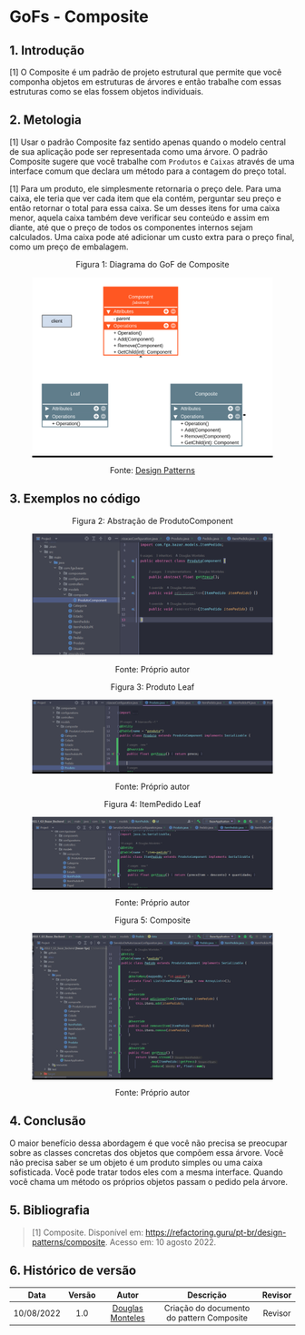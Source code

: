 # GoFs - Composite

## 1. Introdução
[1] O Composite é um padrão de projeto estrutural que permite que você componha objetos em estruturas de árvores e então trabalhe com essas estruturas como se elas fossem objetos individuais.

## 2. Metologia
[1] Usar o padrão Composite faz sentido apenas quando o modelo central de sua aplicação pode ser representada como uma árvore. O padrão Composite sugere que você trabalhe com `Produtos` e `Caixas` através de uma interface comum que declara um método para a contagem do preço total.

[1] Para um produto, ele simplesmente retornaria o preço dele. Para uma caixa, ele teria que ver cada item que ela contém, perguntar seu preço e então retornar o total para essa caixa. Se um desses itens for uma caixa menor, aquela caixa também deve verificar seu conteúdo e assim em diante, até que o preço de todos os componentes internos sejam calculados. Uma caixa pode até adicionar um custo extra para o preço final, como um preço de embalagem.

<figure>
  <figcaption style="text-align: center !important">
    Figura 1: Diagrama do GoF de Composite
  </figcaption>

  <div style="background-color:#000">

  ![Diagrama de Classes - Interfaces](../img/composite.png)

  </div>

  <figcaption style="text-align: center !important">
    Fonte: <a href="https://github.com/luizomf/design-patterns-typescript/blob/master/src/structural/composite/diagramas/Composite.png">Design Patterns</a>
  </figcaption>
</figure>


## 3. Exemplos no código

<figure>
  <figcaption style="text-align: center !important">
    Figura 2: Abstração de ProdutoComponent
  </figcaption>

  ![Diagrama de Classes - Interfaces](../img/Composite/composite-abs.png)

  <figcaption style="text-align: center !important">
    Fonte: Próprio autor
  </figcaption>
</figure>

<figure>
  <figcaption style="text-align: center !important">
    Figura 3: Produto Leaf
  </figcaption>

  <div style="background-color:#000">

  ![Diagrama de Classes - Interfaces](../img/Composite/composite-leaf.png)

  </div>

  <figcaption style="text-align: center !important">
    Fonte: Próprio autor
  </figcaption>
</figure>

<figure>
  <figcaption style="text-align: center !important">
    Figura 4: ItemPedido Leaf
  </figcaption>

  <div style="background-color:#000">

  ![Diagrama de Classes - Interfaces](../img/Composite/composite-leaf-2.png)

  </div>

  <figcaption style="text-align: center !important">
    Fonte: Próprio autor
  </figcaption>
</figure>

<figure>
  <figcaption style="text-align: center !important">
    Figura 5: Composite
  </figcaption>

  <div style="background-color:#000">

  ![Diagrama de Classes - Interfaces](../img/Composite/composite-comp.png)

  </div>

  <figcaption style="text-align: center !important">
    Fonte: Próprio autor
  </figcaption>
</figure>

## 4. Conclusão
O maior benefício dessa abordagem é que você não precisa se preocupar sobre as classes concretas dos objetos que compõem essa árvore. Você não precisa saber se um objeto é um produto simples ou uma caixa sofisticada. Você pode tratar todos eles com a mesma interface. Quando você chama um método os próprios objetos passam o pedido pela árvore.

## 5. Bibliografia
> [1] Composite. Disponível em: <https://refactoring.guru/pt-br/design-patterns/composite>. Acesso em: 10 agosto 2022.

## 6. Histórico de versão
| Data | Versão | Autor | Descrição | Revisor |
| :-: | :-: | :-: | :-: | :-: |
| 10/08/2022 | 1.0 | [Douglas Monteles](https://github.com/DouglasMonteles) | Criação do documento do pattern Composite | Revisor |
